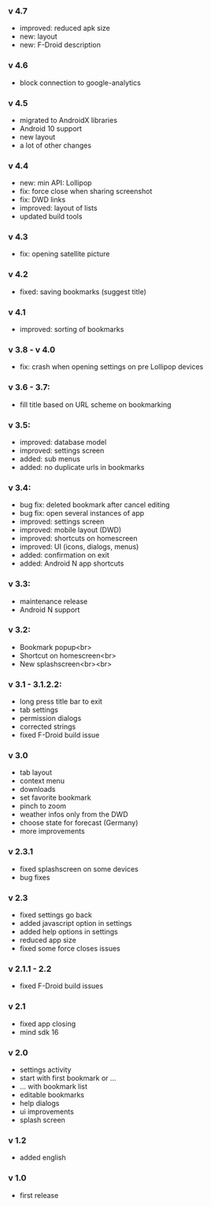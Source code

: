 ### v 4.7
- improved: reduced apk size
- new: layout
- new: F-Droid description

### v 4.6
- block connection to google-analytics

### v 4.5
- migrated to AndroidX libraries
- Android 10 support
- new layout
- a lot of other changes

### v 4.4
- new: min API: Lollipop
- fix: force close when sharing screenshot
- fix: DWD links
- improved: layout of lists
- updated build tools

### v 4.3
- fix: opening satellite picture

### v 4.2
- fixed: saving bookmarks (suggest title)

### v 4.1
- improved: sorting of bookmarks

### v 3.8 - v 4.0
- fix: crash when opening settings on pre Lollipop devices

### v 3.6 - 3.7:
- fill title based on URL scheme on bookmarking

### v 3.5:
- improved: database model
- improved: settings screen
- added: sub menus
- added: no duplicate urls in bookmarks

### v 3.4:
- bug fix: deleted bookmark after cancel editing
- bug fix: open several instances of app
- improved: settings screen
- improved: mobile layout (DWD)
- improved: shortcuts on homescreen
- improved: UI (icons, dialogs, menus)
- added: confirmation on exit
- added: Android N app shortcuts

### v 3.3:
- maintenance release
- Android N support

### v 3.2:
- Bookmark popup&lt;br>
- Shortcut on homescreen&lt;br>
- New splashscreen&lt;br>&lt;br>

### v 3.1 - 3.1.2.2:
- long press title bar to exit
- tab settings
- permission dialogs
- corrected strings
- fixed F-Droid build issue

### v 3.0
- tab layout
- context menu
- downloads
- set favorite bookmark
- pinch to zoom
- weather infos only from the DWD
- choose state for forecast (Germany)
- more improvements

### v 2.3.1
- fixed splashscreen on some devices
- bug fixes

### v 2.3
- fixed settings go back
- added javascript option in settings
- added help options in settings
- reduced app size
- fixed some force closes issues

### v 2.1.1 - 2.2
- fixed F-Droid build issues
        
### v 2.1
- fixed app closing
- mind sdk 16

### v 2.0
- settings activity
- start with first bookmark or …
- … with bookmark list
- editable bookmarks
- help dialogs
- ui improvements
- splash screen

### v 1.2
- added english

### v 1.0
- first release
